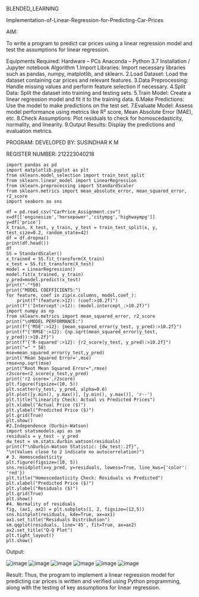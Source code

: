 BLENDED_LEARNING

Implementation-of-Linear-Regression-for-Predicting-Car-Prices

AIM:

To write a program to predict car prices using a linear regression model and test the assumptions for linear regression.

Equipments Required:
Hardware – PCs
Anaconda – Python 3.7 Installation / Jupyter notebook
Algorithm
1.Import Libraries: Import necessary libraries such as pandas, numpy, matplotlib, and sklearn. 2.Load Dataset: Load the dataset containing car prices and relevant features. 3.Data Preprocessing: Handle missing values and perform feature selection if necessary. 4.Split Data: Split the dataset into training and testing sets. 5.Train Model: Create a linear regression model and fit it to the training data. 6.Make Predictions: Use the model to make predictions on the test set. 7.Evaluate Model: Assess model performance using metrics like R² score, Mean Absolute Error (MAE), etc. 8.Check Assumptions: Plot residuals to check for homoscedasticity, normality, and linearity. 9.Output Results: Display the predictions and evaluation metrics.

PROGRAM:
DEVELOPED BY: SUSINDHAR K M

REGISTER NUMBER: 212223040218
```
import pandas as pd
import matplotlib.pyplot as plt
from sklearn.model_selection import train_test_split
from sklearn.linear_model import LinearRegression
from sklearn.preprocessing import StandardScaler
from sklearn.metrics import mean_absolute_error, mean_squared_error, r2_score
import seaborn as sns

df = pd.read_csv("CarPrice_Assignment.csv")
x=df[['enginesize','horsepower','citympg','highwaympg']]
y=df['price']
X_train, X_test, y_train, y_test = train_test_split(x, y, test_size=0.2, random_state=42)
df = df.dropna()
print(df.head())
df
SS = StandardScaler()
x_trained = SS.fit_transform(X_train)
x_test = SS.fit_transform(X_test)
model = LinearRegression()
model.fit(x_trained, y_train)
y_pred=model.predict(x_test)
print("-"*50)
print("MODEL COEFFICIENTS:")
for feature, coef in zip(x.columns, model.coef_):
    print(f"(feature:>12): (coef:>10.2f)")
print(f"('Intercept':>12): (model.intercept_:>10.2f)")
import numpy as np
from sklearn.metrics import mean_squared_error, r2_score
print("\nMODEL PERFORMANCE:")
print(f"{'MSE':>12}: {mean_squared_error(y_test, y_pred):>10.2f}")
print(f"{'RMSE':>12}: {np.sqrt(mean_squared_error(y_test, y_pred)):>10.2f}")
print(f"{'R-squared':>12}: {r2_score(y_test, y_pred):>10.2f}")
print("=" * 58)
mse=mean_squared_error(y_test,y_pred)
print('Mean Squared Error=',mse)
rmse=np.sqrt(mse)
print("Root Mean Squared Error=",rmse)
r2score=r2_score(y_test,y_pred)
print('r2 score=',r2score)
plt.figure(figsize=(10, 5))
plt.scatter(y_test, y_pred, alpha=0.6)
plt.plot([y.min(), y.max()], [y.min(), y.max()], 'r--')
plt.title("Linearity Check: Actual vs Predicted Prices") 
plt.xlabel("Actual Price ($)")
plt.ylabel("Predicted Price ($)")
plt.grid(True)
plt.show()
#2.Independence (Durbin-Watson)
import statsmodels.api as sm
residuals = y_test - y_pred
dw_test = sm.stats.durbin_watson(residuals)
print(f"\nDurbin-Watson Statistic: {dw_test:.2f}",
"\n(Values close to 2 indicate no autocorrelation)")
# 3. Homoscedasticity
plt.figure(figsize=(10, 5))
sns.residplot(x=y_pred, y=residuals, lowess=True, line_kws={'color': 'red'})
plt.title("Homoscedasticity Check: Residuals vs Predicted")
plt.xlabel("Predicted Price ($)")
plt.ylabel("Residuals ($)")
plt.grid(True)
plt.show()
#4. Normality of residuals
fig, (ax1, ax2) = plt.subplots(1, 2, figsize=(12,5))
sns.histplot(residuals, kde=True, ax=ax1)
ax1.set_title("Residuals Distribution")
sm.qqplot(residuals, line='45', fit=True, ax=ax2)
ax2.set_title("Q-Q Plot")
plt.tight_layout()
plt.show()
```
Output:

![image](https://github.com/user-attachments/assets/f59f7d4c-13d1-4ced-81cb-c2f0746ee591)
![image](https://github.com/user-attachments/assets/5c5e2758-35ec-4dc2-baac-c27b7c87c4dc)
![image](https://github.com/user-attachments/assets/c17c86ce-53ec-4409-94cc-18e11320cb2a)
![image](https://github.com/user-attachments/assets/c8bdedd0-af2a-4a11-92ff-da3dafe37480)
![image](https://github.com/user-attachments/assets/4f46dbf5-cc1c-4492-b93b-29e977b131df)
![image](https://github.com/user-attachments/assets/c5d3e42c-770f-49ac-a6cb-72483ec3df3a)



Result:
Thus, the program to implement a linear regression model for predicting car prices is written and verified using Python programming, along with the testing of key assumptions for linear regression.

